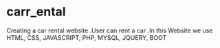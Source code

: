 # carr_ental
Creating a car rental website .User can rent a car .In this Website we use HTML, CSS, JAVASCRIPT, PHP, MYSQL, JQUERY, BOOT
